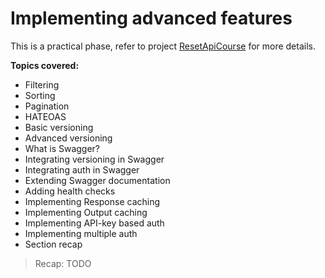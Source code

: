 # Implementing advanced features

This is a practical phase, refer to project [ResetApiCourse](RestApiCourse.sln) for more details.

**Topics covered:**

- Filtering
- Sorting
- Pagination
- HATEOAS
- Basic versioning
- Advanced versioning
- What is Swagger?
- Integrating versioning in Swagger
- Integrating auth in Swagger
- Extending Swagger documentation
- Adding health checks
- Implementing Response caching
- Implementing Output caching
- Implementing API-key based auth
- Implementing multiple auth
- Section recap

> Recap: TODO
